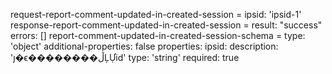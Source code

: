 request-report-comment-updated-in-created-session =
  ipsid: 'ipsid-1'
response-report-comment-updated-in-created-session =
  result: "success"
  errors: []
report-comment-updated-in-created-session-schema =
  type: 'object'
  additional-properties: false
  properties:
    ipsid:
      description: 'ȷ�ϵ��������ڵĻỰid'
      type: 'string'
      required: true
